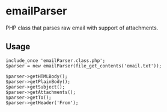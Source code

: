 emailParser
===========

PHP class that parses raw email with support of attachments.


## Usage
```
include_once 'emailParser.class.php';
$parser = new emailParser(file_get_contents('email.txt'));

$parser->getHTMLBody();
$parser->getPlainBody();
$parser->getSubject();
$parser->getAttachments();
$parser->getTo();
$parser->getHeader('From');
```
